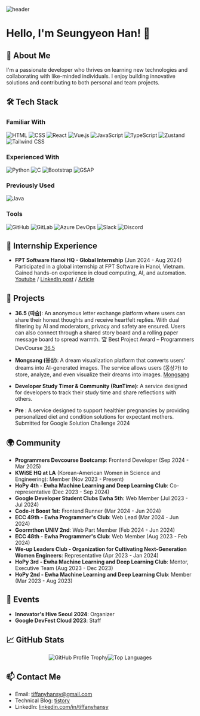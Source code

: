 ![header](https://capsule-render.vercel.app/api?type=waving&color=gradient&height=200&section=header&text=Seungyeon%20Han&fontAlignY=40&fontColor=ffffff&fontSize=60)

# Hello, I'm Seungyeon Han! 💎

## 🚀 About Me

I'm a passionate developer who thrives on learning new technologies and collaborating with like-minded individuals. I enjoy building innovative solutions and contributing to both personal and team projects.

## 🛠️ Tech Stack

### Familiar With

<p align="left">
  <img src="https://img.shields.io/badge/HTML-E34F26?style=for-the-badge&logo=html5&logoColor=white" alt="HTML" />
  <img src="https://img.shields.io/badge/CSS-1572B6?style=for-the-badge&logo=css3&logoColor=white" alt="CSS" />
  <img src="https://img.shields.io/badge/React-61DAFB?style=for-the-badge&logo=react&logoColor=black" alt="React" />
  <img src="https://img.shields.io/badge/Vue.js-42B983?style=for-the-badge&logo=vuedotjs&logoColor=white" alt="Vue.js" />
  <img src="https://img.shields.io/badge/JavaScript-F7DF1E?style=for-the-badge&logo=javascript&logoColor=black" alt="JavaScript" />
  <img src="https://img.shields.io/badge/TypeScript-3178C6?style=for-the-badge&logo=typescript&logoColor=white" alt="TypeScript" />
  <img src="https://img.shields.io/badge/Zustand-8B48E6?style=for-the-badge&logo=zustand&logoColor=white" alt="Zustand" />
  <img src="https://img.shields.io/badge/Tailwind_CSS-06B6D4?style=for-the-badge&logo=tailwindcss&logoColor=white" alt="Tailwind CSS" />

</p>

### Experienced With

<p align="left">
  <img src="https://img.shields.io/badge/Python-3776AB?style=for-the-badge&logo=python&logoColor=white" alt="Python" />
  <img src="https://img.shields.io/badge/C-A8B9CC?style=for-the-badge&logo=c&logoColor=white" alt="C" />
  <img src="https://img.shields.io/badge/Bootstrap-563D7C?style=for-the-badge&logo=bootstrap&logoColor=white" alt="Bootstrap" />
  <img src="https://img.shields.io/badge/GSAP-88CE02?style=for-the-badge&logo=greensock&logoColor=white" alt="GSAP" />
</p>

### Previously Used

<p align="left">
  <img src="https://img.shields.io/badge/Java-007396?style=for-the-badge&logo=java&logoColor=white" alt="Java" />
</p>

### Tools

<p align="left">
  <img src="https://img.shields.io/badge/GitHub-181717?style=for-the-badge&logo=github&logoColor=white" alt="GitHub" />
  <img src="https://img.shields.io/badge/GitLab-FCA120?style=for-the-badge&logo=gitlab&logoColor=white" alt="GitLab" />
  <img src="https://img.shields.io/badge/Azure_DevOps-0078D7?style=for-the-badge&logo=azure-devops&logoColor=white" alt="Azure DevOps" />
  <img src="https://img.shields.io/badge/Slack-E01E5A?style=for-the-badge&logo=slack&logoColor=white" alt="Slack" />
  <img src="https://img.shields.io/badge/Discord-5865F2?style=for-the-badge&logo=discord&logoColor=white" alt="Discord" />
</p>

## 💼 Internship Experience

- **FPT Software Hanoi HQ - Global Internship** (Jun 2024 - Aug 2024)  
  Participated in a global internship at FPT Software in Hanoi, Vietnam. Gained hands-on experience in cloud computing, AI, and automation.
  [Youtube](https://www.youtube.com/watch?v=lK0Dy9Y3tNg&t=2s) /
  [LinkedIn post](https://www.linkedin.com/posts/fpt-software_fpt-fptsoftware-fptglobalinternship-ugcPost-7231181585050390529-ZtQY/?utm_source) /
  [Article](https://www.econovill.com/news/articleView.html?idxno=672992)

## 🎯 Projects

- **36.5 (따숨)**: An anonymous letter exchange platform where users can share their honest thoughts and receive heartfelt replies. With dual filtering by AI and moderators, privacy and safety are ensured. Users can also connect through a shared story board and a rolling paper message board to spread warmth. 🏆 Best Project Award – Programmers DevCourse [36.5](www.ddasum.kr)

- **Mongsang (몽상)**: A dream visualization platform that converts users' dreams into AI-generated images. The service allows users (몽상가) to store, analyze, and even visualize their dreams into images. [Mongsang](https://mongsang.netlify.app/)
- **Developer Study Timer & Community (RunTime)**: A service designed for developers to track their study time and share reflections with others.
- **Pre** : A service designed to support healthier pregnancies by providing personalized diet and condition solutions for expectant mothers. Submitted for Google Solution Challenge 2024

## 🌍 Community

- **Programmers Devcourse Bootcamp**: Frontend Developer (Sep 2024 - Mar 2025)
- **KWiSE HQ at LA** (Korean-American Women in Science and Engineering): Member (Nov 2023 - Present)
- **HoPy 4th - Ewha Machine Learning and Deep Learning Club**: Co-representative (Dec 2023 - Sep 2024)
- **Google Developer Student Clubs Ewha 5th**: Web Member (Jul 2023 - Jul 2024)
- **Code-it Boost 1st**: Frontend Runner (Mar 2024 - Jun 2024)
- **ECC 49th - Ewha Programmer's Club**: Web Lead (Mar 2024 - Jun 2024)
- **Goormthon UNIV 2nd**: Web Part Member (Feb 2024 - Jun 2024)
- **ECC 48th - Ewha Programmer's Club**: Web Member (Aug 2023 - Feb 2024)
- **We-up Leaders Club - Organization for Cultivating Next-Generation Women Engineers**: Representative (Apr 2023 - Jan 2024)
- **HoPy 3rd - Ewha Machine Learning and Deep Learning Club**: Mentor, Executive Team (Aug 2023 - Dec 2023)
- **HoPy 2nd - Ewha Machine Learning and Deep Learning Club**: Member (Mar 2023 - Aug 2023)

## 👥 Events

- **Innovator's Hive Seoul 2024**: Organizer
- **Google DevFest Cloud 2023**: Staff

## 📈 GitHub Stats

<div style="display: flex; justify-content: center; align-items: center">
  <img src="https://github-profile-trophy.vercel.app/?username=tifsy"  alt="GitHub Profile Trophy">
  <img src="https://github-readme-stats.vercel.app/api/top-langs/?username=tifsy&layout=compact&theme=one_dark_pro" alt="Top Languages">
</div>

## 📫 Contact Me

- Email: tiffanyhansy@gmail.com
- Technical Blog: [tistory](https://tiff.tistory.com/)
- LinkedIn: [linkedin.com/in/tiffanyhansy](https://linkedin.com/in/tiffanyhansy)
